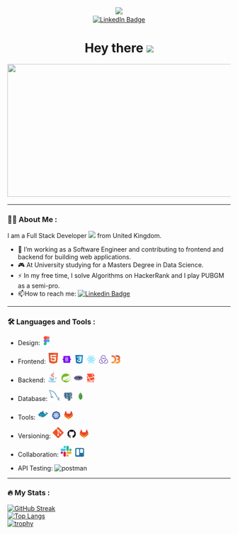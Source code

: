 <div id="header" align="center">
  <img src="https://media.giphy.com/media/M9gbBd9nbDrOTu1Mqx/giphy.gif" width="100"/>
  
  <div id="badges">
   <a href="https://www.linkedin.com/in/osagie-abel-ebhodaghe-8623b5206/">
   <img src="https://img.shields.io/badge/LinkedIn-blue?style=for-the-badge&logo=linkedin&logoColor=white" alt="LinkedIn Badge"/>
   </a>
  </div>
    
 <h1>
  Hey there
  <img src="https://media.giphy.com/media/hvRJCLFzcasrR4ia7z/giphy.gif" width="30px"/>
</h1>
 <div align="center">
  <img src="https://media.giphy.com/media/dWesBcTLavkZuG35MI/giphy.gif" width="600" height="300"/>
</div>
  
</div>

---

### 👨‍💻 About Me : 
  I am a Full Stack Developer <img src="https://media.giphy.com/media/WUlplcMpOCEmTGBtBW/giphy.gif" width="30"> from United Kingdom.
   - :telescope: I’m working as a Software Engineer and contributing to frontend and backend for building web applications.
   - 🎮 At University studying for a Masters Degree in Data Science.
   - :zap: In my free time, I solve Algorithms on HackerRank and I play PUBGM as a semi-pro.
   - :mailbox:How to reach me: [![Linkedin Badge](https://img.shields.io/badge/-osagie99-blue?style=flat&logo=Linkedin&logoColor=white)](https://www.linkedin.com/in/osagie-abel-ebhodaghe-8623b5206)

---

### :hammer_and_wrench: Languages and Tools :
 
- Design: <img src="https://raw.githubusercontent.com/devicons/devicon/1119b9f84c0290e0f0b38982099a2bd027a48bf1/icons/figma/figma-original.svg" title="figma" alt="figma" width="20" height="20" style="max-width: 100;"/>&nbsp; 
- Frontend: <img src="https://raw.githubusercontent.com/devicons/devicon/1119b9f84c0290e0f0b38982099a2bd027a48bf1/icons/html5/html5-original.svg" title="html5" alt="html5" width="25" height="25" style="max-width: 100;"/>&nbsp; 
  <img src="https://raw.githubusercontent.com/devicons/devicon/1119b9f84c0290e0f0b38982099a2bd027a48bf1/icons/bootstrap/bootstrap-original.svg" title="bootstrap" alt="bootstrap" width="20" height="20" style="max-width: 100;"/>&nbsp; 
  <img src="https://raw.githubusercontent.com/devicons/devicon/1119b9f84c0290e0f0b38982099a2bd027a48bf1/icons/css3/css3-original.svg" title="css3" alt="css3" width="20" height="20" style="max-width: 100;"/>&nbsp; 
  <img src="https://raw.githubusercontent.com/devicons/devicon/1119b9f84c0290e0f0b38982099a2bd027a48bf1/icons/react/react-original.svg" title="react" alt="react" width="20" height="20" style="max-width: 100;"/>&nbsp; 
  <img src="https://raw.githubusercontent.com/devicons/devicon/1119b9f84c0290e0f0b38982099a2bd027a48bf1/icons/redux/redux-original.svg" title="redux" alt="redux" width="20" height="20" style="max-width: 100;"/>&nbsp; 
  <img src="https://raw.githubusercontent.com/devicons/devicon/1119b9f84c0290e0f0b38982099a2bd027a48bf1/icons/d3js/d3js-original.svg" title="d3js" alt="d3js" width="20" height="20" style="max-width: 100;"/>&nbsp; 
- Backend: <img src="https://raw.githubusercontent.com/devicons/devicon/1119b9f84c0290e0f0b38982099a2bd027a48bf1/icons/java/java-original.svg" title="java" alt="java" width="25" height="25" style="max-width: 100;"/>&nbsp; 
  <img src="https://raw.githubusercontent.com/devicons/devicon/1119b9f84c0290e0f0b38982099a2bd027a48bf1/icons/spring/spring-original.svg" title="spring" alt="spring" width="20" height="20" style="max-width: 100;"/>&nbsp; 
  <img src="https://raw.githubusercontent.com/devicons/devicon/1119b9f84c0290e0f0b38982099a2bd027a48bf1/icons/php/php-original.svg" title="php" alt="php" width="20" height="20" style="max-width: 100;"/>&nbsp; 
  <img src="https://raw.githubusercontent.com/devicons/devicon/1119b9f84c0290e0f0b38982099a2bd027a48bf1/icons/laravel/laravel-plain-wordmark.svg" title="laravel" alt="laravel" width="20" height="20" style="max-width: 100;"/>&nbsp; 
- Database: <img src="https://raw.githubusercontent.com/devicons/devicon/1119b9f84c0290e0f0b38982099a2bd027a48bf1/icons/mysql/mysql-original.svg" title="mysql" alt="mysql" width="25" height="25" style="max-width: 100;"/>&nbsp; 
  <img src="https://raw.githubusercontent.com/devicons/devicon/1119b9f84c0290e0f0b38982099a2bd027a48bf1/icons/postgresql/postgresql-original.svg" title="postgres" alt="postgres" width="20" height="20" style="max-width: 100;"/>&nbsp; 
  <img src="https://raw.githubusercontent.com/devicons/devicon/1119b9f84c0290e0f0b38982099a2bd027a48bf1/icons/mongodb/mongodb-original.svg" title="mongo" alt="mongo" width="20" height="20" style="max-width: 100;"/>&nbsp; 
  
- Tools: <img src="https://raw.githubusercontent.com/devicons/devicon/1119b9f84c0290e0f0b38982099a2bd027a48bf1/icons/docker/docker-original.svg" title="docker" alt="docker" width="25" height="25" style="max-width: 100;"/>&nbsp; 
  <img src="https://raw.githubusercontent.com/devicons/devicon/1119b9f84c0290e0f0b38982099a2bd027a48bf1/icons/kubernetes/kubernetes-plain.svg" title="k8" alt="k8" width="20" height="20" style="max-width: 100;"/>&nbsp; 
  <img src="https://raw.githubusercontent.com/devicons/devicon/1119b9f84c0290e0f0b38982099a2bd027a48bf1/icons/gitlab/gitlab-original.svg" title="gitlab" alt="gitlab" width="20" height="20" style="max-width: 100;"/>&nbsp; 
  
- Versioning: <img src="https://raw.githubusercontent.com/devicons/devicon/1119b9f84c0290e0f0b38982099a2bd027a48bf1/icons/git/git-original.svg" title="git" alt="git" width="25" height="25" style="max-width: 100;"/>&nbsp; 
  <img src="https://raw.githubusercontent.com/devicons/devicon/1119b9f84c0290e0f0b38982099a2bd027a48bf1/icons/github/github-original.svg" title="github" alt="github" width="20" height="20" style="max-width: 100;"/>&nbsp; 
  <img src="https://raw.githubusercontent.com/devicons/devicon/1119b9f84c0290e0f0b38982099a2bd027a48bf1/icons/gitlab/gitlab-original.svg" title="gitlab" alt="gitlab" width="20" height="20" style="max-width: 100;"/>&nbsp;
- Collaboration: <img src="https://raw.githubusercontent.com/devicons/devicon/1119b9f84c0290e0f0b38982099a2bd027a48bf1/icons/slack/slack-original.svg" title="slack" alt="slack" width="25" height="25" style="max-width: 100;"/>&nbsp; 
  <img src="https://raw.githubusercontent.com/devicons/devicon/1119b9f84c0290e0f0b38982099a2bd027a48bf1/icons/trello/trello-plain.svg" title="trello" alt="trello" width="20" height="20" style="max-width: 100;"/>&nbsp; 
  
- API Testing: <img src="https://camo.githubusercontent.com/93b32389bf746009ca2370de7fe06c3b5146f4c99d99df65994f9ced0ba41685/68747470733a2f2f7777772e766563746f726c6f676f2e7a6f6e652f6c6f676f732f676574706f73746d616e2f676574706f73746d616e2d69636f6e2e737667" title="postman" alt="postman" width="20" height="20" style="max-width: 100;"/>&nbsp; 

---

### :fire: My Stats :

[![GitHub Streak](http://github-readme-streak-stats.herokuapp.com?user=osagie99&theme=dark&background=000000)](https://git.io/streak-stats)
<br>
[![Top Langs](https://github-readme-stats.vercel.app/api/top-langs/?username=osagie99&layout=compact&theme=vision-friendly-dark)](https://github.com/anuraghazra/github-readme-stats)
<br>
[![trophy](https://github-profile-trophy.vercel.app/?username=osagie99&row=1)](https://github.com/ryo-ma/github-profile-trophy)

